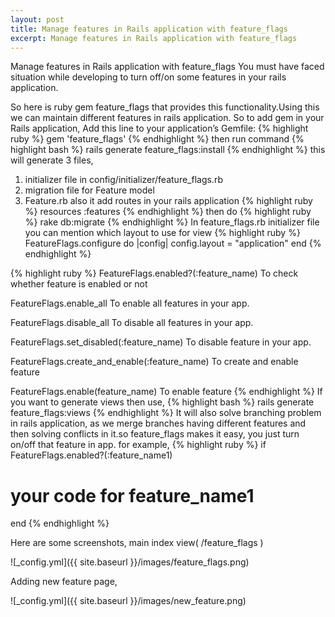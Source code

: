 ```yaml
---
layout: post
title: Manage features in Rails application with feature_flags
excerpt: Manage features in Rails application with feature_flags
---
```


Manage features in Rails application with feature_flags
You must have faced situation while developing to turn off/on some features in your rails application. 

So here is ruby gem feature_flags that provides this functionality.Using this we can maintain different features in rails application.
So to add gem in your Rails application,
Add this line to your application’s Gemfile:
{% highlight ruby %}
gem 'feature_flags'
{% endhighlight %}
then run command
{% highlight bash %}
rails generate feature_flags:install
{% endhighlight %}
this will generate 3 files,
1) initializer file in config/initializer/feature_flags.rb
2) migration file for Feature model
3) Feature.rb
also it add routes in your rails application
{% highlight ruby %}
resources :features
{% endhighlight %}
 then do
{% highlight ruby %}
rake db:migrate
{% endhighlight %}
In feature_flags.rb initializer file you can mention which layout to use for view
{% highlight ruby %}
FeatureFlags.configure do |config|
  config.layout = "application" 
end
{% endhighlight %}

{% highlight ruby %}
FeatureFlags.enabled?(:feature_name) To check whether feature is enabled or not 

FeatureFlags.enable_all                   To enable all features in your app.

FeatureFlags.disable_all                  To disable all features in your app.

FeatureFlags.set_disabled(:feature_name)  To disable feature in your app.

FeatureFlags.create_and_enable(:feature_name)  To create and enable feature

FeatureFlags.enable(feature_name)         To enable feature
{% endhighlight %}
If you want to generate views then use,
{% highlight bash %}
rails generate feature_flags:views
{% endhighlight %}
It will also solve branching problem in rails application, as we merge branches having different features and then solving conflicts in it.so feature_flags makes it easy, you just turn on/off that feature in app.
for example,
{% highlight ruby %}
if FeatureFlags.enabled?(:feature_name1)
   # your code for feature_name1
end
{% endhighlight %}

Here are some screenshots, 
main index view( /feature_flags )

![_config.yml]({{ site.baseurl }}/images/feature_flags.png)

Adding new feature page,

![_config.yml]({{ site.baseurl }}/images/new_feature.png)

